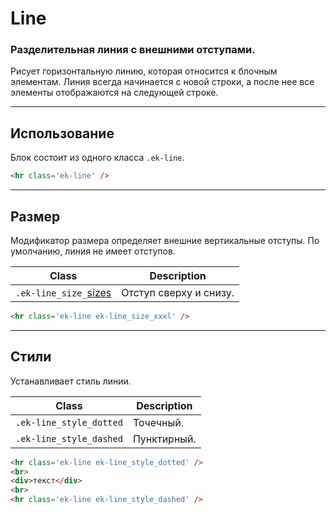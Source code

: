 [sizes]: base/sizes.md

# Line

### Разделительная линия с внешними отступами.

Рисует горизонтальную линию, которая относится к блочным элементам. Линия всегда начинается с новой строки, а после нее все элементы отображаются на следующей строке.

---

## Использование

Блок состоит из одного класса `.ek-line`.

``` html
<hr class='ek-line' />
```

---

## Размер

Модификатор размера определяет внешние вертикальные отступы. По умолчанию, линия не имеет отступов.

|         Class         |          Description           |
|-----------------------|--------------------------------|
|  `.ek-line_size_`[sizes]  | Отступ сверху и снизу.  |

``` html
<hr class='ek-line ek-line_size_xxxl' />
```

---

## Стили

Устанавливает стиль линии.

|          Class          |      Description       |
|-------------------------|------------------------|
| `.ek-line_style_dotted` | Точечный.              |
| `.ek-line_style_dashed` | Пунктирный.            |

``` html
<hr class='ek-line ek-line_style_dotted' />
<br>
<div>текст</div>
<br>
<hr class='ek-line ek-line_style_dashed' />
```
